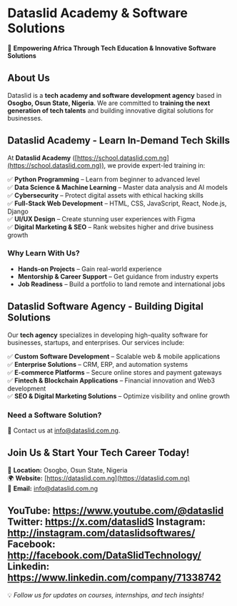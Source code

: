 # **Dataslid Academy & Software Solutions**

🚀 **Empowering Africa Through Tech Education & Innovative Software Solutions**

## **About Us**
Dataslid is a **tech academy and software development agency** based in **Osogbo, Osun State, Nigeria**. We are committed to **training the next generation of tech talents** and building innovative digital solutions for businesses.

## **Dataslid Academy - Learn In-Demand Tech Skills**
At **Dataslid Academy** ([https://school.dataslid.com.ng](https://school.dataslid.com.ng)), we provide expert-led training in:

✅ **Python Programming** – Learn from beginner to advanced level  
✅ **Data Science & Machine Learning** – Master data analysis and AI models  
✅ **Cybersecurity** – Protect digital assets with ethical hacking skills  
✅ **Full-Stack Web Development** – HTML, CSS, JavaScript, React, Node.js, Django  
✅ **UI/UX Design** – Create stunning user experiences with Figma  
✅ **Digital Marketing & SEO** – Rank websites higher and drive business growth  

### **Why Learn With Us?**
- **Hands-on Projects** – Gain real-world experience  
- **Mentorship & Career Support** – Get guidance from industry experts  
- **Job Readiness** – Build a portfolio to land remote and international jobs  

## **Dataslid Software Agency - Building Digital Solutions**
Our **tech agency** specializes in developing high-quality software for businesses, startups, and enterprises. Our services include:

✅ **Custom Software Development** – Scalable web & mobile applications  
✅ **Enterprise Solutions** – CRM, ERP, and automation systems  
✅ **E-commerce Platforms** – Secure online stores and payment gateways  
✅ **Fintech & Blockchain Applications** – Financial innovation and Web3 development  
✅ **SEO & Digital Marketing Solutions** – Optimize visibility and online growth  

### **Need a Software Solution?**  
📧 Contact us at [info@dataslid.com.ng](mailto:info@dataslid.com.ng).  

## **Join Us & Start Your Tech Career Today!**
📍 **Location:** Osogbo, Osun State, Nigeria  
🌍 **Website:** [https://dataslid.com.ng](https://dataslid.com.ng)  
📧 **Email:** [info@dataslid.com.ng](mailto:info@dataslid.com.ng)  

YouTube: https://www.youtube.com/@dataslid
Twitter: https://x.com/dataslidS
Instagram: http://instagram.com/dataslidsoftwares/
Facebook: http://facebook.com/DataSlidTechnology/
Linkedin: https://www.linkedin.com/company/71338742
---

💡 *Follow us for updates on courses, internships, and tech insights!*
